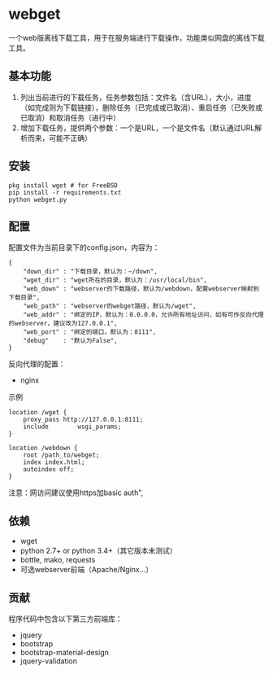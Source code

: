 # webget

一个web版离线下载工具，用于在服务端进行下载操作，功能类似网盘的离线下载工具。

## 基本功能

1. 列出当前进行的下载任务，任务参数包括：文件名（含URL），大小，进度（如完成则为下载链接），删除任务（已完成或已取消）、重启任务（已失败或已取消）和取消任务（进行中）
1. 增加下载任务，提供两个参数：一个是URL，一个是文件名（默认通过URL解析而来，可能不正确）

## 安装

    pkg install wget # for FreeBSD
    pip install -r requirements.txt
    python webget.py

## 配置

配置文件为当前目录下的config.json，内容为：

    {
        "down_dir" : "下载目录，默认为：~/down",
        "wget_dir" : "wget所在的目录，默认为：/usr/local/bin",
        "web_down" : "webserver的下载路径，默认为/webdown，配置webserver映射到下载目录",
        "web_path" : "webserver的webget路径，默认为/wget",
        "web_addr" : "绑定的IP，默认为：0.0.0.0，允许所有地址访问，如有可作反向代理的webserver，建议改为127.0.0.1",
        "web_port" : "绑定的端口，默认为：8111",
        "debug"    : "默认为False",
    }

反向代理的配置：

* nginx

示例

    location /wget {
        proxy_pass http://127.0.0.1:8111;
        include        wsgi_params;
    }

    location /webdown {
        root /path_to/webget;
        index index.html;
        autoindex off;
    }

注意：网访问建议使用https加basic auth",

## 依赖

* wget
* python 2.7+ or python 3.4+（其它版本未测试）
* bottle, mako, requests
* 可选webserver前端（Apache/Nginx...）

## 贡献

程序代码中包含以下第三方前端库：

* jquery
* bootstrap
* bootstrap-material-design
* jquery-validation
